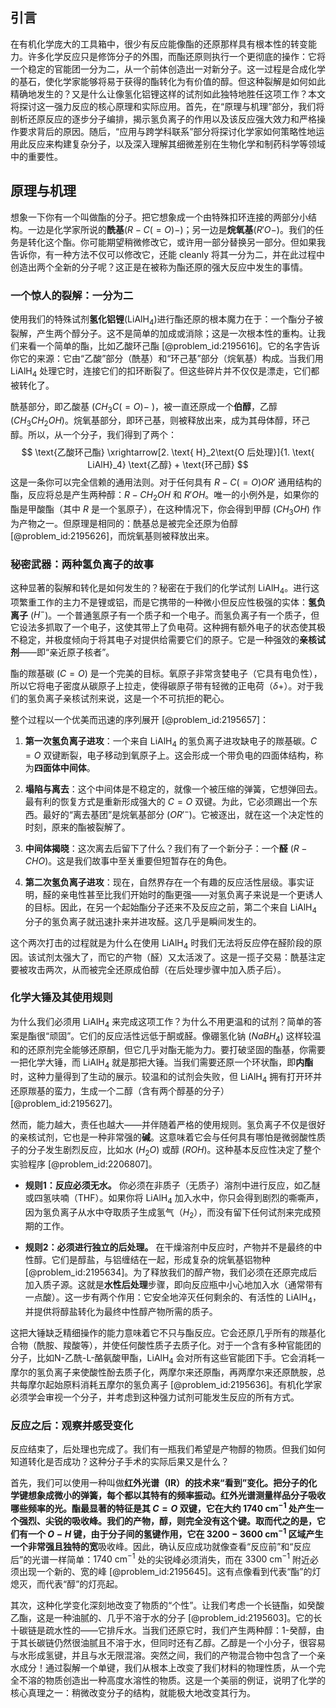 ## 引言
在有机化学庞大的工具箱中，很少有反应能像酯的还原那样具有根本性的转变能力。许多化学反应只是修饰分子的外围，而酯还原则执行一个更彻底的操作：它将一个稳定的官能团一分为二，从一个前体创造出一对新分子。这一过程是合成化学的基石，使化学家能够将易于获得的酯转化为有价值的醇。但这种裂解是如何如此精确地发生的？又是什么让像氢化铝锂这样的试剂如此独特地胜任这项工作？本文将探讨这一强力反应的核心原理和实际应用。首先，在“原理与机理”部分，我们将剖析还原反应的逐步分子编排，揭示氢负离子的作用以及该反应强大效力和严格操作要求背后的原因。随后，“应用与跨学科联系”部分将探讨化学家如何策略性地运用此反应来构建复杂分子，以及深入理解其细微差别在生物化学和制药科学等领域中的重要性。

## 原理与机理

想象一下你有一个叫做酯的分子。把它想象成一个由特殊扣环连接的两部分小结构。一边是化学家所说的**酰基**($R-C(=O)-$)；另一边是**烷氧基**($R'O-$)。我们的任务是转化这个酯。你可能期望稍微修改它，或许用一部分替换另一部分。但如果我告诉你，有一种方法不仅可以修改它，还能 cleanly 将其一分为二，并在此过程中创造出两个全新的分子呢？这正是在被称为酯还原的强大反应中发生的事情。

### 一个惊人的裂解：一分为二

使用我们的特殊试剂**氢化铝锂**(${\mathrm{LiAlH_4}}$)进行酯还原的根本魔力在于：一个酯分子被裂解，产生两个醇分子。这不是简单的加成或消除；这是一次根本性的重构。让我们来看一个简单的酯，比如乙酸环己酯 [@problem_id:2195616]。它的名字告诉你它的来源：它由“乙酸”部分（酰基）和“环己基”部分（烷氧基）构成。当我们用 ${\mathrm{LiAlH_4}}$ 处理它时，连接它们的扣环断裂了。但这些碎片并不仅仅是漂走，它们都被转化了。

酰基部分，即乙酸基 ($CH_3C(=O)-$ )，被一直还原成一个**伯醇**，乙醇 ($CH_3CH_2OH$)。烷氧基部分，即环己基，则被释放出来，成为其母体醇，环己醇。所以，从一个分子，我们得到了两个：
$$
\text{乙酸环己酯} \xrightarrow[2. \text{ H}_2\text{O 后处理}]{1. \text{ LiAlH}_4} \text{乙醇} + \text{环己醇}
$$
这是一条你可以完全信赖的通用法则。对于任何具有 $R-C(=O)OR'$ 通用结构的酯，反应将总是产生两种醇：$R-CH_2OH$ 和 $R'OH$。唯一的小例外是，如果你的酯是甲酸酯（其中 $R$ 是一个氢原子），在这种情况下，你会得到甲醇 ($CH_3OH$) 作为产物之一。但原理是相同的：酰基总是被完全还原为伯醇 [@problem_id:2195626]，而烷氧基则被释放出来。

### 秘密武器：两种氢负离子的故事

这种显著的裂解和转化是如何发生的？秘密在于我们的化学试剂 ${\mathrm{LiAlH_4}}$。进行这项繁重工作的主力不是锂或铝，而是它携带的一种微小但反应性极强的实体：**氢负离子** ($H^-$)。一个普通氢原子有一个质子和一个电子。而氢负离子有一个质子，但它设法多抓取了一个电子，这使其带上了负电荷。这种拥有额外电子的状态使其极不稳定，并极度倾向于将其电子对提供给需要它们的原子。它是一种强效的**亲核试剂**——即“亲近原子核者”。

酯的羰基碳 ($C=O$) 是一个完美的目标。氧原子非常贪婪电子（它具有电负性），所以它将电子密度从碳原子上拉走，使得碳原子带有轻微的正电荷（$\delta+$）。对于我们的氢负离子亲核试剂来说，这是一个不可抗拒的靶心。

整个过程以一个优美而迅速的序列展开 [@problem_id:2195657]：

1.  **第一次氢负离子进攻**：一个来自 ${\mathrm{LiAlH_4}}$ 的氢负离子进攻缺电子的羰基碳。$C=O$ 双键断裂，电子移动到氧原子上。这会形成一个带负电的四面体结构，称为**四面体中间体**。

2.  **塌陷与离去**：这个中间体是不稳定的，就像一个被压缩的弹簧，它想弹回去。最有利的恢复方式是重新形成强大的 $C=O$ 双键。为此，它必须踢出一个东西。最好的“离去基团”是烷氧基部分 ($OR'^-$)。它被逐出，就在这一个决定性的时刻，原来的酯被裂解了。

3.  **中间体揭晓**：这次离去后留下了什么？我们有了一个新分子：一个**醛** ($R-CHO$)。这是我们故事中至关重要但短暂存在的角色。

4.  **第二次氢负离子进攻**：现在，自然界存在一个有趣的反应活性层级。事实证明，醛的亲电性甚至比我们开始时的酯更强——对氢负离子来说是一个更诱人的目标。因此，在另一个起始酯分子还来不及反应之前，第二个来自 ${\mathrm{LiAlH_4}}$ 分子的氢负离子就迅速扑来并进攻醛。这几乎是瞬间发生的。

这个两次打击的过程就是为什么在使用 ${\mathrm{LiAlH_4}}$ 时我们无法将反应停在醛阶段的原因。该试剂太强大了，而它的产物（醛）又太活泼了。这是一揽子交易：酰基注定要被攻击两次，从而被完全还原成伯醇（在后处理步骤中加入质子后）。

### 化学大锤及其使用规则

为什么我们必须用 ${\mathrm{LiAlH_4}}$ 来完成这项工作？为什么不用更温和的试剂？简单的答案是酯很“顽固”。它们的反应活性远低于酮或醛。像硼氢化钠 ($NaBH_4$) 这样较温和的还原剂完全能够还原酮，但它几乎对酯无能为力。要打破坚固的酯基，你需要一把化学大锤，而 ${\mathrm{LiAlH_4}}$ 就是那把大锤。当我们需要还原一个环状酯，即**内酯**时，这种力量得到了生动的展示。较温和的试剂会失败，但 ${\mathrm{LiAlH_4}}$ 拥有打开环并还原羰基的蛮力，生成一个二醇（含有两个醇基的分子）[@problem_id:2195627]。

然而，能力越大，责任也越大——并伴随着严格的使用规则。氢负离子不仅是很好的亲核试剂，它也是一种非常强的**碱**。这意味着它会与任何具有哪怕是微弱酸性质子的分子发生剧烈反应，比如水 ($H_2O$) 或醇 ($ROH$)。这种基本反应性决定了整个实验程序 [@problem_id:2206807]。

*   **规则1：反应必须无水。** 你必须在非质子（无质子）溶剂中进行反应，如乙醚或四氢呋喃（THF）。如果你将 ${\mathrm{LiAlH_4}}$ 加入水中，你只会得到剧烈的嘶嘶声，因为氢负离子从水中夺取质子生成氢气（$H_2$），而没有留下任何试剂来完成预期的工作。

*   **规则2：必须进行独立的后处理。** 在干燥溶剂中反应时，产物并不是最终的中性醇。它们是醇盐，与铝缠结在一起，形成复杂的烷氧基铝物种 [@problem_id:2195634]。为了释放我们的醇产物，我们必须在还原完成后加入质子源。这就是**水性后处理**步骤，即向反应瓶中小心地加入水（通常带有一点酸）。这一步有两个作用：它安全地淬灭任何剩余的、有活性的 ${\mathrm{LiAlH_4}}$，并提供将醇盐转化为最终中性醇产物所需的质子。

这把大锤缺乏精细操作的能力意味着它不只与酯反应。它会还原几乎所有的羰基化合物（酰胺、羧酸等），并使任何酸性质子去质子化。对于一个含有多种官能团的分子，比如N-乙酰-L-酪氨酸甲酯，${\mathrm{LiAlH_4}}$ 会对所有这些官能团下手。它会消耗一摩尔的氢负离子来使酸性酚去质子化，两摩尔来还原酯，再两摩尔来还原酰胺，总共每摩尔起始原料消耗五摩尔的氢负离子 [@problem_id:2195636]。有机化学家必须学会审视一个分子，并考虑到这种强力试剂可能发生反应的所有方式。

### 反应之后：观察并感受变化

反应结束了，后处理也完成了。我们有一瓶我们希望是产物醇的物质。但我们如何知道转化是否成功？这种分子手术的实际后果又是什么？

首先，我们可以使用一种叫做**红外光谱（IR）**的技术来“看到”变化。把分子的化学键想象成微小的弹簧，每个都以其特有的频率振动。红外光谱测量样品分子吸收哪些频率的光。酯最显著的特征是其 $C=O$ 双键，它在大约 $1740 \text{ cm}^{-1}$ 处产生一个强烈、尖锐的吸收峰。我们的产物，醇，则完全没有这个键。取而代之的是，它们有一个 $O-H$ 键，由于分子间的氢键作用，它在 $3200-3600 \text{ cm}^{-1}$ 区域产生一个非常强且独特的**宽**吸收峰。因此，确认反应成功就像查看“反应前”和“反应后”的光谱一样简单：$1740 \text{ cm}^{-1}$ 处的尖锐峰必须消失，而在 $3300 \text{ cm}^{-1}$ 附近必须出现一个新的、宽的峰 [@problem_id:2195645]。这有点像看到代表“酯”的灯熄灭，而代表“醇”的灯亮起。

其次，这种化学变化深刻地改变了物质的“个性”。让我们考虑一个长链酯，如癸酸乙酯，这是一种油腻的、几乎不溶于水的分子 [@problem_id:2195603]。它的长十碳链是疏水性的——它排斥水。当我们还原它时，我们产生两种醇：1-癸醇，由于其长碳链仍然很油腻且不溶于水，但同时还有乙醇。乙醇是一个小分子，很容易与水形成氢键，并且与水无限混溶。突然之间，我们的产物混合物中包含了一个亲水成分！通过裂解一个单键，我们从根本上改变了我们材料的物理性质，从一个完全不溶的物质创造出一种高度水溶性的物质。这是一个美丽的例证，说明了化学的核心真理之一：稍微改变分子的结构，就能极大地改变其行为。

